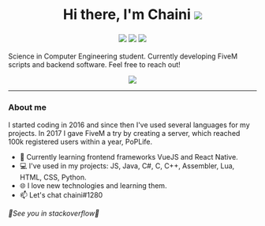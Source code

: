 
<h1 align="center">Hi there, I'm Chaini <img src="https://i.imgur.com/VJgNUJm.jpg"></img></h1>
<h3 align="center"><img src="https://komarev.com/ghpvc/?username=chainidv"/>  <img src="https://img.shields.io/badge/Discord-7289DA?style=for-the-badge&logo=discord&logoColor=white"/>  <img src="https://img.shields.io/badge/Twitter-1DA1F2?style=for-the-badge&logo=twitter&logoColor=white"/>  </h3>

Science in Computer Engineering student. Currently developing FiveM scripts and backend software. Feel free to reach out!

<p align="center">
	<img src="https://github-readme-statss-two.vercel.app/api/top-langs/?username=chainidv&show_icons=true&theme=radical"/>	
</p>


---
### About me
I started coding in 2016 and since then I've used several languages for my projects. In 2017 I gave FiveM a try by creating a server, which reached 100k registered users within a year, PoPLife.

- 📲 Currently learning frontend frameworks VueJS and React Native.
- 💻 I've used in my projects: JS, Java, C#, C, C++, Assembler, Lua, HTML, CSS, Python.
- 🌐 I love new technologies and learning them.
- 📫 Let's chat chaini#1280 


*💫See you in stackoverflow💫*
